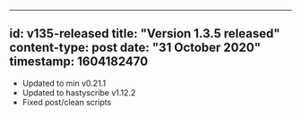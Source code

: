 -----
id: v135-released
title: "Version 1.3.5 released"
content-type: post
date: "31 October 2020"
timestamp: 1604182470
-----
* Updated to min v0.21.1
* Updated to hastyscribe v1.12.2
* Fixed post/clean scripts

